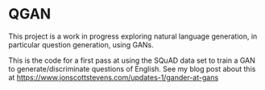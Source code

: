 # QGAN

This project is a work in progress exploring natural language generation, in particular question generation, using GANs.

This is the code for a first pass at using the SQuAD data set to train a GAN to generate/discriminate questions of English.  See my blog post about this at https://www.jonscottstevens.com/updates-1/gander-at-gans